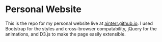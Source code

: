 # Personal Website
This is the repo for my personal website live at <a href="http://ainterr.github.io" target="_blank">ainterr.github.io</a>. I used Bootstrap for the styles and cross-browser compatability, jQuery for the animations, and D3.js to make the page easily extensible.
